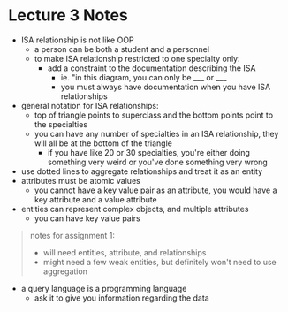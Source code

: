 # Lecture 3 Notes

- ISA relationship is not like OOP
    - a person can be both a student and a personnel
    - to make ISA relationship restricted to one specialty only:
        - add a constraint to the documentation describing the ISA
            - ie. "in this diagram, you can only be ___ or ___
            - you must always have documentation when you have ISA relationships
- general notation for ISA relationships:
    - top of triangle points to superclass and the bottom points point to the specialties
    - you can have any number of specialties in an ISA relationship, they will all be at the bottom of the triangle
        - if you have like 20 or 30 specialties, you're either doing something very weird or you've done something very wrong
- use dotted lines to aggregate relationships and treat it as an entity
- attributes must be atomic values
    - you cannot have a key value pair as an attribute, you would have a key attribute and a value attribute
- entities can represent complex objects, and multiple attributes
    - you can have key value pairs

> notes for assignment 1:
> - will need entities, attribute, and relationships
> - might need a few weak entities, but definitely won't need to use aggregation

- a query language is a programming language
    - ask it to give you information regarding the data
